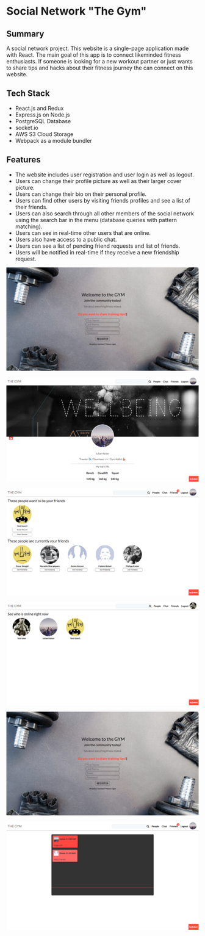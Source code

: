 # Social Network "The Gym"

## Summary
A social network project. This website is a single-page application made with React. The main goal of this app is to connect likeminded fitness enthusiasts. If someone is looking for a new workout partner or just wants to share tips and hacks about their fitness journey the can connect on this website.

## Tech Stack
* React.js and Redux
* Express.js on Node.js
* PostgreSQL Database
* socket.io
* AWS S3 Cloud Storage
* Webpack as a module bundler

## Features
* The website includes user registration and user login as well as logout.
* Users can change their profile picture as well as their larger cover picture.
* Users can change their bio on their personal profile.
* Users can find other users by visiting friends profiles and see a list of their friends.
* Users can also search through all other members of the social network using the search bar in the menu (database queries with pattern matching).
* Users can see in real-time other users that are online.
* Users also have access to a public chat.
* Users can see a list of pending friend requests and list of friends.
* Users will be notified in real-time if they receive a new friendship request.

![Social Network Register](social_register.png)

![Social Network Profile](social_profile.png)

![Social Network Friends](social_friends.png)

![Social Network Online](social_online.png)

![Social Network Register](social_register.png)

![Social Network Chat](social_chat.png)
